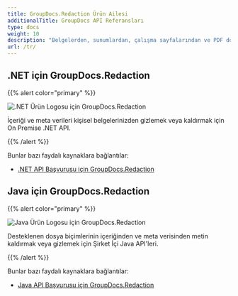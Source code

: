 ```yaml
---
title: GroupDocs.Redaction Ürün Ailesi
additionalTitle: GroupDocs API Referansları
type: docs
weight: 10
description: "Belgelerden, sunumlardan, çalışma sayfalarından ve PDF dosyalarından içeriği ve meta verileri düzeltme, gizleme, kaldırma gibi işlemleri gerçekleştiren platformlar arası uygulamalar oluşturun"
url: /tr/
---
```


## .NET için GroupDocs.Redaction

{{% alert color="primary" %}} 

![.NET Ürün Logosu için GroupDocs.Redaction](../gdocs_net.png)

İçeriği ve meta verileri kişisel belgelerinizden gizlemek veya kaldırmak için On Premise .NET API.

{{% /alert %}} 

Bunlar bazı faydalı kaynaklara bağlantılar:

- [.NET API Başvurusu için GroupDocs.Redaction](/redaction/tr/net/)


## Java için GroupDocs.Redaction

{{% alert color="primary" %}}

![Java Ürün Logosu için GroupDocs.Redaction](../gdocs_java.png)

Desteklenen dosya biçimlerinin içeriğinden ve meta verisinden metin kaldırmak veya gizlemek için Şirket İçi Java API'leri.

{{% /alert %}}

Bunlar bazı faydalı kaynaklara bağlantılar:

- [Java API Başvurusu için GroupDocs.Redaction](/redaction/java/)
